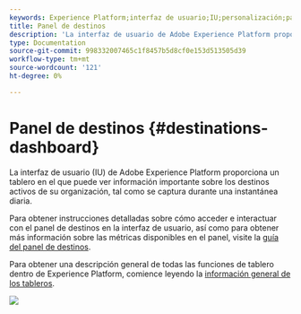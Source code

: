 ```yaml
---
keywords: Experience Platform;interfaz de usuario;IU;personalización;panel de uso de licencias;panel;uso de licencias;derecho;consumo
title: Panel de destinos
description: 'La interfaz de usuario de Adobe Experience Platform proporciona un tablero en el que puede ver información importante sobre los destinos activos de su organización. '
type: Documentation
source-git-commit: 998332007465c1f8457b5d8cf0e153d513505d39
workflow-type: tm+mt
source-wordcount: '121'
ht-degree: 0%

---
```



#  Panel de destinos  {#destinations-dashboard}

La interfaz de usuario (IU) de Adobe Experience Platform proporciona un tablero en el que puede ver información importante sobre los destinos activos de su organización, tal como se captura durante una instantánea diaria.

Para obtener instrucciones detalladas sobre cómo acceder e interactuar con el panel de destinos en la interfaz de usuario, así como para obtener más información sobre las métricas disponibles en el panel, visite la [guía del panel de destinos](../dashboards/guides/destinations.md).

Para obtener una descripción general de todas las funciones de tablero dentro de Experience Platform, comience leyendo la [información general de los tableros](../../dashboards/home.md).

![](images/destinations-dashboard/dashboard-overview.png)